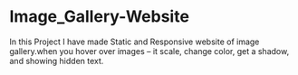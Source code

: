 # Image_Gallery-Website
In this Project I have made Static and Responsive website of image gallery.when you hover over images – it scale, change color, get a shadow, and showing hidden text.
